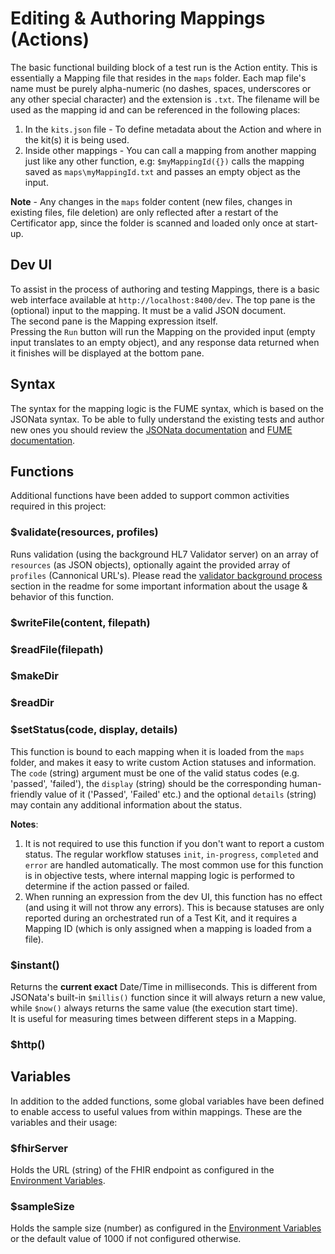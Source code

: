 # Editing & Authoring Mappings (Actions)
The basic functional building block of a test run is the Action entity. This is essentially a Mapping file that resides in the `maps` folder. Each map file's name must be purely alpha-numeric (no dashes, spaces, underscores or any other special character) and the extension is `.txt`.
The filename will be used as the mapping id and can be referenced in the following places:
1. In the `kits.json` file - To define metadata about the Action and where in the kit(s) it is being used.
2. Inside other mappings - You can call a mapping from another mapping just like any other function, e.g: `$myMappingId({})` calls the mapping saved as `maps\myMappingId.txt` and passes an empty object as the input.

**Note** - Any changes in the `maps` folder content (new files, changes in existing files, file deletion) are only reflected after a restart of the Certificator app, since the folder is scanned and loaded only once at start-up.

## Dev UI
To assist in the process of authoring and testing Mappings, there is a basic web interface available at `http://localhost:8400/dev`. The top pane is the (optional) input to the mapping. It must be a valid JSON document.  
The second pane is the Mapping expression itself.  
Pressing the `Run` button will run the Mapping on the provided input (empty input translates to an empty object), and any response data returned when it finishes will be displayed at the bottom pane.

## Syntax
The syntax for the mapping logic is the FUME syntax, which is based on the JSONata syntax. To be able to fully understand the existing tests and author new ones you should review the [JSONata documentation](https://docs.jsonata.org/overview.html) and [FUME documentation](https://www.fume.health/).

## Functions
Additional functions have been added to support common activities required in this project:

### $validate(resources, profiles)
Runs validation (using the background HL7 Validator server) on an array of `resources` (as JSON objects), optionally againt the provided array of `profiles` (Cannonical URL's).
Please read the [validator background process](README.md#validator-background-process---on-first-call) section in the readme for some important information about the usage & behavior of this function.

### $writeFile(content, filepath)

### $readFile(filepath)

### $makeDir

### $readDir

### $setStatus(code, display, details)
This function is bound to each mapping when it is loaded from the `maps` folder, and makes it easy to write custom Action statuses and information. The `code` (string) argument must be one of the valid status codes (e.g. 'passed', 'failed'), the `display` (string) should be the corresponding human-friendly value of it ('Passed', 'Failed' etc.) and the optional `details` (string) may contain any additional information about the status.  

**Notes**:
1. It is not required to use this function if you don't want to report a custom status. The regular workflow statuses `init`, `in-progress`, `completed` and `error` are handled automatically. The most common use for this function is in objective tests, where internal mapping logic is performed to determine if the action passed or failed.
2. When running an expression from the dev UI, this function has no effect (and using it will not throw any errors). This is because statuses are only reported during an orchestrated run of a Test Kit, and it requires a Mapping ID (which is only assigned when a mapping is loaded from a file).

### $instant()
Returns the **current exact** Date/Time in milliseconds. This is different from JSONata's built-in `$millis()` function since it will always return a new value, while `$now()` always returns the same value (the execution start time).  
It is useful for measuring times between different steps in a Mapping.

### $http()

## Variables
In addition to the added functions, some global variables have been defined to enable access to useful values from within mappings. These are the variables and their usage:

### $fhirServer
Holds the URL (string) of the FHIR endpoint as configured in the [Environment Variables](EnvironmentVariables.md).

### $sampleSize
Holds the sample size (number) as configured in the [Environment Variables](EnvironmentVariables.md) or the default value of 1000 if not configured otherwise.